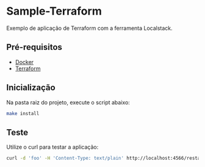 # Sample-Terraform

Exemplo de aplicação de Terraform com a ferramenta Localstack.

## Pré-requisitos

- [Docker](https://docs.docker.com/get-docker/)
- [Terraform](https://developer.hashicorp.com/terraform/downloads)

## Inicialização

Na pasta raiz do projeto, execute o script abaixo:

```sh
make install
```

## Teste

Utilize o curl para testar a aplicação:

```sh
curl -d 'foo' -H 'Content-Type: text/plain' http://localhost:4566/restapis/2hn5iav6jk/dev/_user_request_/test
```
